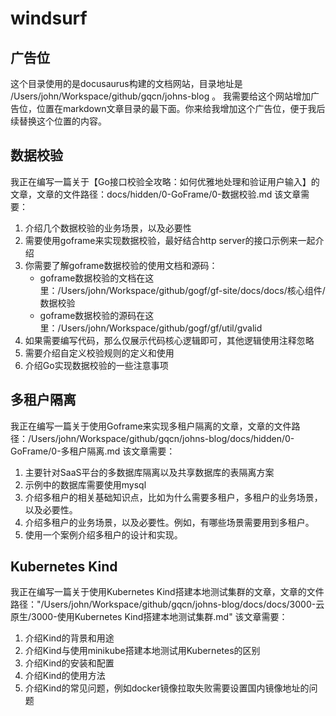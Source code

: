 
# windsurf

## 广告位

这个目录使用的是docusaurus构建的文档网站，目录地址是 /Users/john/Workspace/github/gqcn/johns-blog 。
我需要给这个网站增加广告位，位置在markdown文章目录的最下面。你来给我增加这个广告位，便于我后续替换这个位置的内容。

## 数据校验
我正在编写一篇关于【Go接口校验全攻略：如何优雅地处理和验证用户输入】的文章，文章的文件路径：docs/hidden/0-GoFrame/0-数据校验.md
该文章需要：
1. 介绍几个数据校验的业务场景，以及必要性
2. 需要使用goframe来实现数据校验，最好结合http server的接口示例来一起介绍
3. 你需要了解goframe数据校验的使用文档和源码：
    - goframe数据校验的文档在这里：/Users/john/Workspace/github/gogf/gf-site/docs/docs/核心组件/数据校验
    - goframe数据校验的源码在这里：/Users/john/Workspace/github/gogf/gf/util/gvalid
4. 如果需要编写代码，那么仅展示代码核心逻辑即可，其他逻辑使用注释忽略
5. 需要介绍自定义校验规则的定义和使用
6. 介绍Go实现数据校验的一些注意事项

## 多租户隔离
我正在编写一篇关于使用Goframe来实现多租户隔离的文章，文章的文件路径：/Users/john/Workspace/github/gqcn/johns-blog/docs/hidden/0-GoFrame/0-多租户隔离.md
该文章需要：
1. 主要针对SaaS平台的多数据库隔离以及共享数据库的表隔离方案
2. 示例中的数据库需要使用mysql
3. 介绍多租户的相关基础知识点，比如为什么需要多租户，多租户的业务场景，以及必要性。
4. 介绍多租户的业务场景，以及必要性。例如，有哪些场景需要用到多租户。
5. 使用一个案例介绍多租户的设计和实现。



## Kubernetes Kind

我正在编写一篇关于使用Kubernetes Kind搭建本地测试集群的文章，文章的文件路径："/Users/john/Workspace/github/gqcn/johns-blog/docs/docs/3000-云原生/3000-使用Kubernetes Kind搭建本地测试集群.md"
该文章需要：
1. 介绍Kind的背景和用途
1. 介绍Kind与使用minikube搭建本地测试用Kubernetes的区别
2. 介绍Kind的安装和配置
3. 介绍Kind的使用方法
4. 介绍Kind的常见问题，例如docker镜像拉取失败需要设置国内镜像地址的问题

